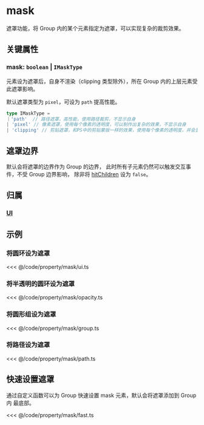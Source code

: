 <script setup>
import Case from '/component/Case.vue'
</script>

# mask

遮罩功能，将 Group 内的某个元素指定为遮罩，可以实现复杂的裁剪效果。

<case name="Mask" editor=false></case>

## 关键属性

### mask: `boolean` | `IMaskType`

元素设为遮罩后，自身不渲染（clipping 类型除外），所在 Group 内的上层元素受此遮罩影响。

默认遮罩类型为 `pixel`，可设为 `path` 提高性能。

```ts
type IMaskType =
｜'path'  // 路径遮罩，高性能，使用路径裁剪，不显示自身
| 'pixel' // 像素遮罩，使用每个像素的透明度，可以制作出复杂的效果，不显示自身
| 'clipping' // 剪贴遮罩，和PS中的剪贴蒙版一样的效果，使用每个像素的透明度，并会显示自身
```

## 遮罩边界

默认会将遮罩的边界作为 Group 的边界， 此时所有子元素仍然可以触发交互事件，不受 Group 边界影响， 除非将 [hitChildren](./hit.md#hitchildren-boolean) 设为 `false`。

## 归属

### [UI](/reference/display/UI.md#裁剪-橡皮擦)

## 示例

<case name="Mask" index=0 editor=false></case>

### 将圆环设为遮罩

<<< @/code/property/mask/ui.ts

<case name="Mask" index=1 editor=false></case>

### 将半透明的圆环设为遮罩

<<< @/code/property/mask/opacity.ts

<case name="Mask" index=2 editor=false></case>

### 将圆形组设为遮罩

<<< @/code/property/mask/group.ts

<case name="Mask" index=5 editor=false></case>

### 将路径设为遮罩

<<< @/code/property/mask/path.ts

## 快速设置遮罩

<case name="Mask" index=0 editor=false></case>

通过自定义函数可以为 Group 快速设置 mask 元素，默认会将遮罩添加到 Group 内 最底部。

<<< @/code/property/mask/fast.ts
